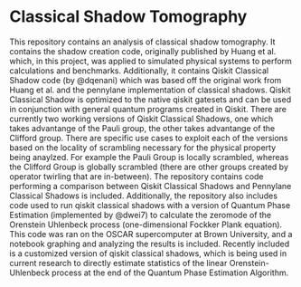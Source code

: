 # Classical Shadow Tomography
This repository contains an analysis of classical shadow tomography. It contains the shadow creation code, originally published by Huang et al. which, in this project, was applied to simulated physical systems to perform calculations and benchmarks. Additionally, it contains Qiskit Classical Shadow code (by @dqenani) which was based off the original work from Huang et al. and the pennylane implementation of classical shadows. Qiskit Classical Shadow is optimized to the native qiskit gatesets and can be used in conjunction with general quantum programs created in Qiskit. There are currently two working versions of Qiskit Classical Shadows, one which takes advantange of the Pauli group, the other takes advantange of the Clifford group. There are specific use cases to exploit each of the versions based on the locality of scrambling necessary for the physical property being anaylzed. For example the Pauli Group is locally scrambled, whereas the Clifford Group is globally scrambled (there are other groups created by operator twirling that are in-between). The repository contains code performing a comparison between Qiskit Classical Shadows and Pennylane Classical Shadows is included. Additionally, the repository also includes code used to run qiskit classical shadows with a version of Quantum Phase Estimation (implemented by @dwei7) to calculate the zeromode of the Orenstein Uhlenbeck process (one-dimensional Fockker Plank equation). This code was ran on the OSCAR supercomputer at Brown University, and a notebook graphing and analyzing the results is included. Recently included is a customized version of qiskit classical shadows, which is being used in current research to directly estimate statistics of the linear Orenstein-Uhlenbeck process at the end of the Quantum Phase Estimation Algorithm.
